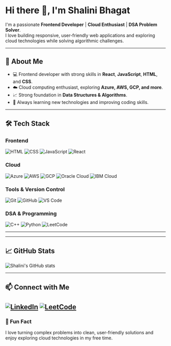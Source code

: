 # Hi there 👋, I'm Shalini Bhagat

I'm a passionate **Frontend Developer** | **Cloud Enthusiast** | **DSA Problem Solver**.  
I love building responsive, user-friendly web applications and exploring cloud technologies while solving algorithmic challenges.  

---

## 🚀 About Me
- 💻 Frontend developer with strong skills in **React**, **JavaScript**, **HTML**, and **CSS**.  
- ☁️ Cloud computing enthusiast, exploring **Azure, AWS, GCP, and more**.  
- 📈 Strong foundation in **Data Structures & Algorithms**.  
- 🎯 Always learning new technologies and improving coding skills.  

---

## 🛠️ Tech Stack

### Frontend
![HTML](https://img.shields.io/badge/HTML-E34F26?style=for-the-badge&logo=html5&logoColor=white)
![CSS](https://img.shields.io/badge/CSS-1572B6?style=for-the-badge&logo=css3&logoColor=white)
![JavaScript](https://img.shields.io/badge/JavaScript-F7DF1E?style=for-the-badge&logo=javascript&logoColor=black)
![React](https://img.shields.io/badge/React-61DAFB?style=for-the-badge&logo=react&logoColor=black)

### Cloud
![Azure](https://img.shields.io/badge/Microsoft_Azure-0089D6?style=for-the-badge&logo=microsoft-azure&logoColor=white)
![AWS](https://img.shields.io/badge/AWS-232F3E?style=for-the-badge&logo=amazon-aws&logoColor=white)
![GCP](https://img.shields.io/badge/Google_Cloud-4285F4?style=for-the-badge&logo=google-cloud&logoColor=white)
![Oracle Cloud](https://img.shields.io/badge/Oracle_Cloud-F80000?style=for-the-badge&logo=oracle&logoColor=white)
![IBM Cloud](https://img.shields.io/badge/IBM_Cloud-054ADA?style=for-the-badge&logo=ibm&logoColor=white)

### Tools & Version Control
![Git](https://img.shields.io/badge/Git-F05032?style=for-the-badge&logo=git&logoColor=white)
![GitHub](https://img.shields.io/badge/GitHub-181717?style=for-the-badge&logo=github&logoColor=white)
![VS Code](https://img.shields.io/badge/VS_Code-007ACC?style=for-the-badge&logo=visual-studio-code&logoColor=white)

### DSA & Programming
![C++](https://img.shields.io/badge/C++-00599C?style=for-the-badge&logo=c%2B%2B&logoColor=white)
![Python](https://img.shields.io/badge/Python-3776AB?style=for-the-badge&logo=python&logoColor=white)
![LeetCode](https://img.shields.io/badge/LeetCode-FFA116?style=for-the-badge&logo=leetcode&logoColor=black)

---
---

## 📈 GitHub Stats
![Shalini's GitHub stats](https://github-readme-stats.vercel.app/api?username=shalini-codes&show_icons=true&theme=radical)

---

## 📫 Connect with Me
[![LinkedIn](https://img.shields.io/badge/LinkedIn-0077B5?style=for-the-badge&logo=linkedin&logoColor=white)](https://www.linkedin.com/in/shalini-bhagat-857362338/)
[![LeetCode](https://img.shields.io/badge/LeetCode-FFA116?style=for-the-badge&logo=leetcode&logoColor=black)](https://leetcode.com/u/Lk1bXdmZvM/)
---

### 🌟 Fun Fact
I love turning complex problems into clean, user-friendly solutions and enjoy exploring cloud technologies in my free time.

